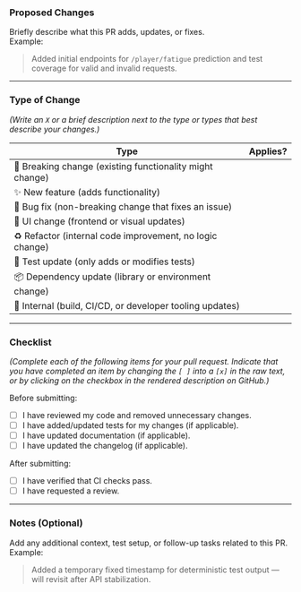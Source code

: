 ### **Proposed Changes**

Briefly describe what this PR adds, updates, or fixes.  
Example:

> Added initial endpoints for `/player/fatigue` prediction and test coverage for valid and invalid requests.

---

### **Type of Change**

_(Write an `X` or a brief description next to the type or types that best describe your changes.)_

| Type                                                     | Applies? |
| -------------------------------------------------------- | -------- |
| 🚨 Breaking change (existing functionality might change) |          |
| ✨ New feature (adds functionality)                      |          |
| 🐛 Bug fix (non-breaking change that fixes an issue)     |          |
| 🎨 UI change (frontend or visual updates)                |          |
| ♻️ Refactor (internal code improvement, no logic change) |          |
| 🚦 Test update (only adds or modifies tests)             |          |
| 📦 Dependency update (library or environment change)     |          |
| 🔧 Internal (build, CI/CD, or developer tooling updates) |          |

---

### **Checklist**

_(Complete each of the following items for your pull request. Indicate that you have completed an item by changing the `[ ]` into a `[x]` in the raw text, or by clicking on the checkbox in the rendered description on GitHub.)_

Before submitting:

- [ ] I have reviewed my code and removed unnecessary changes.
- [ ] I have added/updated tests for my changes (if applicable).
- [ ] I have updated documentation (if applicable).
- [ ] I have updated the changelog (if applicable).

After submitting:

- [ ] I have verified that CI checks pass.
- [ ] I have requested a review.

---

### **Notes (Optional)**

Add any additional context, test setup, or follow-up tasks related to this PR.  
Example:

> Added a temporary fixed timestamp for deterministic test output — will revisit after API stabilization.
